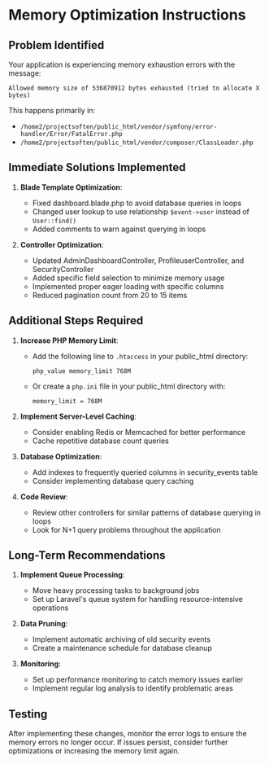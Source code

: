 # Memory Optimization Instructions

## Problem Identified
Your application is experiencing memory exhaustion errors with the message:
```
Allowed memory size of 536870912 bytes exhausted (tried to allocate X bytes)
```

This happens primarily in:
- `/home2/projectsoften/public_html/vendor/symfony/error-handler/Error/FatalError.php`
- `/home2/projectsoften/public_html/vendor/composer/ClassLoader.php`

## Immediate Solutions Implemented

1. **Blade Template Optimization**:
   - Fixed dashboard.blade.php to avoid database queries in loops
   - Changed user lookup to use relationship `$event->user` instead of `User::find()`
   - Added comments to warn against querying in loops

2. **Controller Optimization**:
   - Updated AdminDashboardController, ProfileuserController, and SecurityController
   - Added specific field selection to minimize memory usage
   - Implemented proper eager loading with specific columns
   - Reduced pagination count from 20 to 15 items

## Additional Steps Required

1. **Increase PHP Memory Limit**:
   - Add the following line to `.htaccess` in your public_html directory:
     ```
     php_value memory_limit 768M
     ```
   
   - Or create a `php.ini` file in your public_html directory with:
     ```
     memory_limit = 768M
     ```

2. **Implement Server-Level Caching**:
   - Consider enabling Redis or Memcached for better performance
   - Cache repetitive database count queries

3. **Database Optimization**:
   - Add indexes to frequently queried columns in security_events table
   - Consider implementing database query caching

4. **Code Review**:
   - Review other controllers for similar patterns of database querying in loops
   - Look for N+1 query problems throughout the application

## Long-Term Recommendations

1. **Implement Queue Processing**:
   - Move heavy processing tasks to background jobs
   - Set up Laravel's queue system for handling resource-intensive operations

2. **Data Pruning**:
   - Implement automatic archiving of old security events
   - Create a maintenance schedule for database cleanup

3. **Monitoring**:
   - Set up performance monitoring to catch memory issues earlier
   - Implement regular log analysis to identify problematic areas

## Testing
After implementing these changes, monitor the error logs to ensure the memory errors no longer occur. If issues persist, consider further optimizations or increasing the memory limit again. 